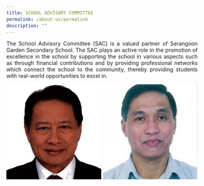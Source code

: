 ```yaml
---
title: SCHOOL ADVISORY COMMITTEE
permalink: /about-us/permalink
description: ""
---
```



<p style="text-align: justify;">The School Advisory Committee (SAC) is a valued partner of Serangoon Garden Secondary School. The SAC plays an active role in the promotion of excellence in the school by supporting the school in various aspects such as through financial contributions and by providing professional networks which connect the school to the community, thereby providing students with real-world opportunities to excel in.
	
![Mr Ang Yu Sheng Chairman](/images/Mr-Ang-Yu-Seng-250x250.jpg)	![Mr Koh Chee Hui Vice-Chairman](/images/Mr-Koh-Chee-Hui-250x250.jpg)